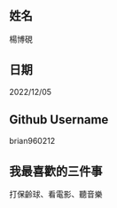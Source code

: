姓名
----
楊博硯

日期
----
2022/12/05

Github Username
---------------
brian960212

我最喜歡的三件事
---------------
打保齡球、看電影、聽音樂